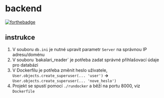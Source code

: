 # backend
[![forthebadge](https://forthebadge.com/images/badges/designed-in-ms-paint.svg)](https://forthebadge.com)


## instrukce

1. V souboru `db.ini` je nutné upravit parametr `Server` na správnou IP adresu/doménu
2. V souboru ˙bakalari_reader` je potřeba zadat správné přihlašovací údaje pro databázi
3. V Dockerfilu je potřeba změnit heslo uživatele, `User.objects.create_superuser(... 'user')` **->** `User.objects.create_superuser(... 'nove_heslo')`
4. Projekt se spustí pomocí `./rundocker` a běží na portu 8000, viz `Dockerfile`

